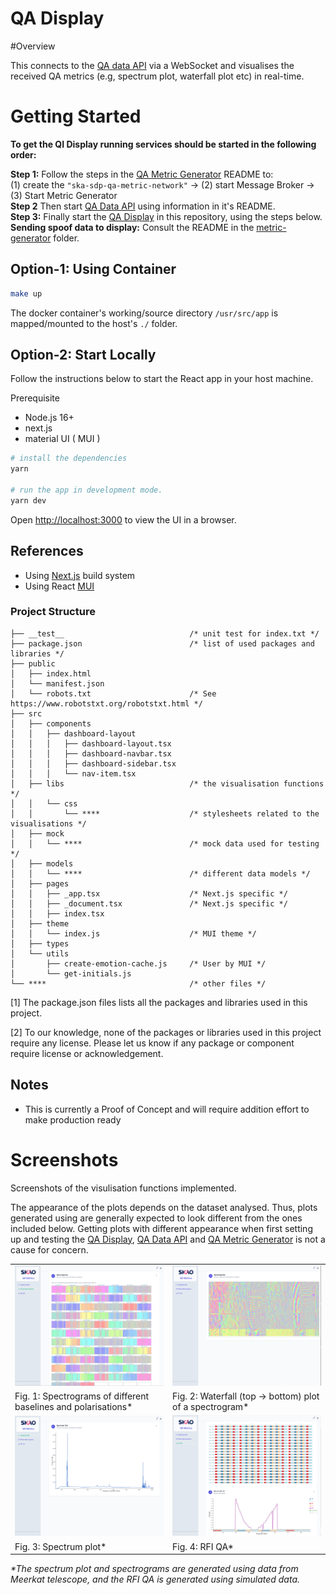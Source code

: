 # QA Display

#Overview

This connects to the [QA data API](https://gitlab.com/ska-telescope/ska-sdp-qa-data-api) via a WebSocket and visualises the received QA metrics (e.g, spectrum plot, waterfall plot etc) in real-time.

# Getting Started

**To get the QI Display running services should be started in the following order:**

**Step 1:** Follow the steps in the [QA Metric Generator](https://gitlab.com/ska-telescope/ska-sdp-qa-metric-generator) README to:
\
(1) create the `"ska-sdp-qa-metric-network"` -> (2) start Message Broker -> (3) Start Metric Generator\
**Step 2** Then start [QA Data API](https://gitlab.com/ska-telescope/ska-sdp-qa-data-api) using information in it's README.\
**Step 3:** Finally start the [QA Display](https://gitlab.com/ska-telescope/sdp/ska-sdp-qa-display) in this repository, using the steps below.\
**Sending spoof data to display:** Consult the README in the [metric-generator](https://gitlab.com/ska-telescope/ska-sdp-qa-metric-generator/-/tree/main/metric-generator) folder.

## Option-1: Using Container

```bash
make up
```

The docker container's working/source directory `/usr/src/app` is mapped/mounted to the host's `./` folder.

## Option-2: Start Locally

Follow the instructions below to start the React app in your host machine.

Prerequisite

- Node.js 16+
- next.js
- material UI ( MUI )

```bash
# install the dependencies
yarn

# run the app in development mode.
yarn dev
```

Open [http://localhost:3000](http://localhost:3000) to view the UI in a browser.

## References

- Using [Next.js](https://nextjs.org) build system
- Using React [MUI](https://mui.com)

### Project Structure

```
├── __test__                            /* unit test for index.txt */
├── package.json                        /* list of used packages and libraries */
├── public
│   ├── index.html
│   └── manifest.json
│   └── robots.txt                      /* See https://www.robotstxt.org/robotstxt.html */
├── src
│   ├── components
│   │   ├── dashboard-layout
│   │   │   ├── dashboard-layout.tsx
│   │   │   ├── dashboard-navbar.tsx
│   │   │   ├── dashboard-sidebar.tsx
│   │   │   └── nav-item.tsx
│   ├── libs                            /* the visualisation functions */
│   │   └── css
│   │       └── ****                    /* stylesheets related to the visualisations */
│   ├── mock
│   │   └── ****                        /* mock data used for testing */
│   ├── models
│   │   └── ****                        /* different data models */
│   ├── pages
│   │   ├── _app.tsx                    /* Next.js specific */
│   │   ├── _document.tsx               /* Next.js specific */
│   │   ├── index.tsx
│   ├── theme
│   │   └── index.js                    /* MUI theme */
│   ├── types
│   └── utils
│       ├── create-emotion-cache.js     /* User by MUI */
│       └── get-initials.js
└── ****                                /* other files */

```

[1] The package.json files lists all the packages and libraries used in this project.

[2] To our knowledge, none of the packages or libraries used in this project require any license. Please let us know if any package or component require license or acknowledgement.

## Notes

- This is currently a Proof of Concept and will require addition effort to make production ready

# Screenshots

Screenshots of the visulisation functions implemented.

The appearance of the plots depends on the dataset analysed. Thus, plots generated using are generally expected to look different from the ones included below. Getting plots with different appearance when first setting up and testing the [QA Display](https://gitlab.com/ska-telescope/sdp/ska-sdp-qa-display), [QA Data API](https://gitlab.com/ska-telescope/ska-sdp-qa-data-api) and [QA Metric Generator](https://gitlab.com/ska-telescope/ska-sdp-qa-metric-generator) is not a cause for concern.

|                                                                 |                                                           |
| --------------------------------------------------------------- | --------------------------------------------------------- |
| ![](./public/static/images/screenshot-spectrograms.png)         | ![](./public/static/images/screenshot-spectrogram.png)    |
| Fig. 1: Spectrograms of different baselines and polarisations\* | Fig. 2: Waterfall (top -> bottom) plot of a spectrogram\* |
| ![](./public/static/images/screenshot-spectrum.png)             | ![](./public/static/images/screenshot-rfi.png)            |
| Fig. 3: Spectrum plot\*                                         | Fig. 4: RFI QA\*                                          |

_\*The spectrum plot and spectrograms are generated using data from Meerkat telescope, and the RFI QA is generated using simulated data._
